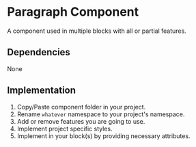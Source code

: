 # Paragraph Component

A component used in multiple blocks with all or partial features.

## Dependencies

None

## Implementation

1. Copy/Paste component folder in your project.
2. Rename `whatever` namespace to your project's namespace.
3. Add or remove features you are going to use.
4. Implement project specific styles.
5. Implement in your block(s) by providing necessary attributes.
